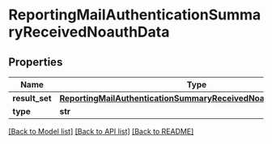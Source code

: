 # ReportingMailAuthenticationSummaryReceivedNoauthData

## Properties
Name | Type | Description | Notes
------------ | ------------- | ------------- | -------------
**result_set** | [**ReportingMailAuthenticationSummaryReceivedNoauthDataResultSet**](ReportingMailAuthenticationSummaryReceivedNoauthDataResultSet.md) |  | [optional] 
**type** | **str** |  | [optional] 

[[Back to Model list]](../README.md#documentation-for-models) [[Back to API list]](../README.md#documentation-for-api-endpoints) [[Back to README]](../README.md)

